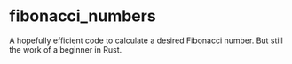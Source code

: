 # fibonacci_numbers

A hopefully efficient code to calculate a desired Fibonacci number. But still the work of a beginner in Rust.
